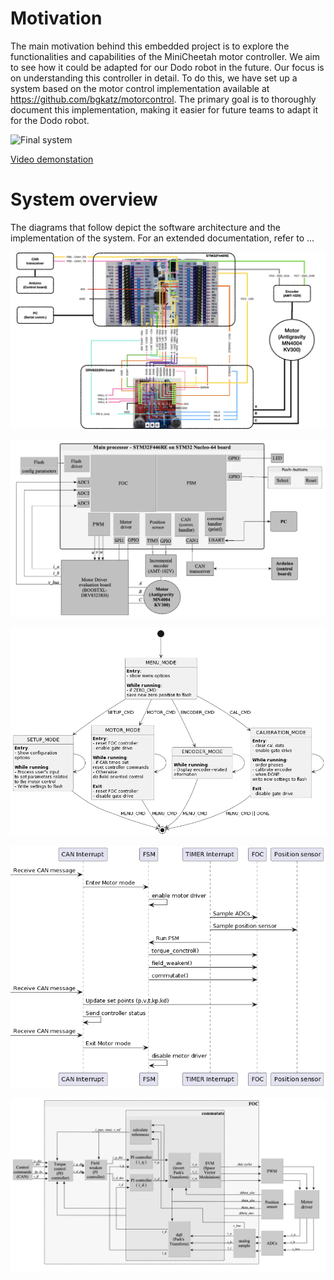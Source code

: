 # Motivation
The main motivation behind this embedded project is to explore the functionalities and capabilities of the MiniCheetah motor controller. We aim to see how it could be adapted for our Dodo robot in the future. Our focus is on understanding this controller in detail. To do this, we have set up a system based on the motor control implementation available at https://github.com/bgkatz/motorcontrol. The primary goal is to thoroughly document this implementation, making it easier for future teams to adapt it for the Dodo robot.

![Final system](./motor_control/Image%20%26%20Video/System%201.jpeg)

[Video demonstation](https://gitlab.lrz.de/dodo/motor_control/-/blob/main/Image%20%26%20Video/Motor%20mode.mp4)


# System overview

The diagrams that follow depict the software architecture and the implementation of the system. For an extended documentation, refer to ...

![System overview](./documentation/images/Board_connections/Board_connections.001.jpeg)

![System Architecture](./documentation/images/motor_control_sw_block_diagram.png)

![Finite State Machine](./documentation/images/FSM.png)

![Sequence diagram for motor control](./documentation/images/flow_diagram.png)

![FOC module](./documentation/images/FOC_diagram.png)
